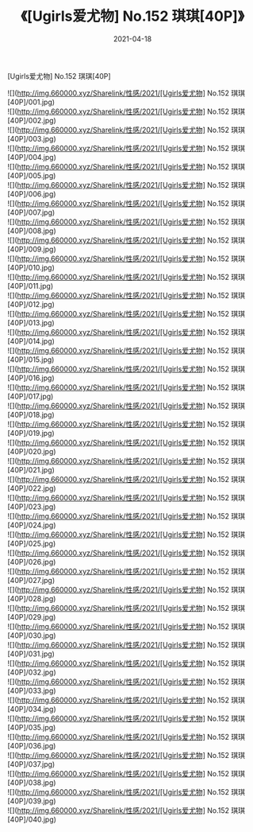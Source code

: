 ﻿---
layout: post
title:  《[Ugirls爱尤物] No.152 琪琪[40P]》
date:   2021-04-18
img: http://img.660000.xyz/Sharelink/性感/2021/[Ugirls爱尤物] No.152 琪琪[40P]/000.jpg
categories: [美女, 清纯, 唯美]
---

[Ugirls爱尤物] No.152 琪琪[40P]

  ![](http://img.660000.xyz/Sharelink/性感/2021/[Ugirls爱尤物] No.152 琪琪[40P]/001.jpg) <br> ![](http://img.660000.xyz/Sharelink/性感/2021/[Ugirls爱尤物] No.152 琪琪[40P]/002.jpg) <br> ![](http://img.660000.xyz/Sharelink/性感/2021/[Ugirls爱尤物] No.152 琪琪[40P]/003.jpg) <br> ![](http://img.660000.xyz/Sharelink/性感/2021/[Ugirls爱尤物] No.152 琪琪[40P]/004.jpg) <br> ![](http://img.660000.xyz/Sharelink/性感/2021/[Ugirls爱尤物] No.152 琪琪[40P]/005.jpg) <br> ![](http://img.660000.xyz/Sharelink/性感/2021/[Ugirls爱尤物] No.152 琪琪[40P]/006.jpg) <br> ![](http://img.660000.xyz/Sharelink/性感/2021/[Ugirls爱尤物] No.152 琪琪[40P]/007.jpg) <br> ![](http://img.660000.xyz/Sharelink/性感/2021/[Ugirls爱尤物] No.152 琪琪[40P]/008.jpg) <br> ![](http://img.660000.xyz/Sharelink/性感/2021/[Ugirls爱尤物] No.152 琪琪[40P]/009.jpg) <br> ![](http://img.660000.xyz/Sharelink/性感/2021/[Ugirls爱尤物] No.152 琪琪[40P]/010.jpg) <br> ![](http://img.660000.xyz/Sharelink/性感/2021/[Ugirls爱尤物] No.152 琪琪[40P]/011.jpg) <br> ![](http://img.660000.xyz/Sharelink/性感/2021/[Ugirls爱尤物] No.152 琪琪[40P]/012.jpg) <br> ![](http://img.660000.xyz/Sharelink/性感/2021/[Ugirls爱尤物] No.152 琪琪[40P]/013.jpg) <br> ![](http://img.660000.xyz/Sharelink/性感/2021/[Ugirls爱尤物] No.152 琪琪[40P]/014.jpg) <br> ![](http://img.660000.xyz/Sharelink/性感/2021/[Ugirls爱尤物] No.152 琪琪[40P]/015.jpg) <br> ![](http://img.660000.xyz/Sharelink/性感/2021/[Ugirls爱尤物] No.152 琪琪[40P]/016.jpg) <br> ![](http://img.660000.xyz/Sharelink/性感/2021/[Ugirls爱尤物] No.152 琪琪[40P]/017.jpg) <br> ![](http://img.660000.xyz/Sharelink/性感/2021/[Ugirls爱尤物] No.152 琪琪[40P]/018.jpg) <br> ![](http://img.660000.xyz/Sharelink/性感/2021/[Ugirls爱尤物] No.152 琪琪[40P]/019.jpg) <br> ![](http://img.660000.xyz/Sharelink/性感/2021/[Ugirls爱尤物] No.152 琪琪[40P]/020.jpg) <br> ![](http://img.660000.xyz/Sharelink/性感/2021/[Ugirls爱尤物] No.152 琪琪[40P]/021.jpg) <br> ![](http://img.660000.xyz/Sharelink/性感/2021/[Ugirls爱尤物] No.152 琪琪[40P]/022.jpg) <br> ![](http://img.660000.xyz/Sharelink/性感/2021/[Ugirls爱尤物] No.152 琪琪[40P]/023.jpg) <br> ![](http://img.660000.xyz/Sharelink/性感/2021/[Ugirls爱尤物] No.152 琪琪[40P]/024.jpg) <br> ![](http://img.660000.xyz/Sharelink/性感/2021/[Ugirls爱尤物] No.152 琪琪[40P]/025.jpg) <br> ![](http://img.660000.xyz/Sharelink/性感/2021/[Ugirls爱尤物] No.152 琪琪[40P]/026.jpg) <br> ![](http://img.660000.xyz/Sharelink/性感/2021/[Ugirls爱尤物] No.152 琪琪[40P]/027.jpg) <br> ![](http://img.660000.xyz/Sharelink/性感/2021/[Ugirls爱尤物] No.152 琪琪[40P]/028.jpg) <br> ![](http://img.660000.xyz/Sharelink/性感/2021/[Ugirls爱尤物] No.152 琪琪[40P]/029.jpg) <br> ![](http://img.660000.xyz/Sharelink/性感/2021/[Ugirls爱尤物] No.152 琪琪[40P]/030.jpg) <br> ![](http://img.660000.xyz/Sharelink/性感/2021/[Ugirls爱尤物] No.152 琪琪[40P]/031.jpg) <br> ![](http://img.660000.xyz/Sharelink/性感/2021/[Ugirls爱尤物] No.152 琪琪[40P]/032.jpg) <br> ![](http://img.660000.xyz/Sharelink/性感/2021/[Ugirls爱尤物] No.152 琪琪[40P]/033.jpg) <br> ![](http://img.660000.xyz/Sharelink/性感/2021/[Ugirls爱尤物] No.152 琪琪[40P]/034.jpg) <br> ![](http://img.660000.xyz/Sharelink/性感/2021/[Ugirls爱尤物] No.152 琪琪[40P]/035.jpg) <br> ![](http://img.660000.xyz/Sharelink/性感/2021/[Ugirls爱尤物] No.152 琪琪[40P]/036.jpg) <br> ![](http://img.660000.xyz/Sharelink/性感/2021/[Ugirls爱尤物] No.152 琪琪[40P]/037.jpg) <br> ![](http://img.660000.xyz/Sharelink/性感/2021/[Ugirls爱尤物] No.152 琪琪[40P]/038.jpg) <br> ![](http://img.660000.xyz/Sharelink/性感/2021/[Ugirls爱尤物] No.152 琪琪[40P]/039.jpg) <br> ![](http://img.660000.xyz/Sharelink/性感/2021/[Ugirls爱尤物] No.152 琪琪[40P]/040.jpg) <br>